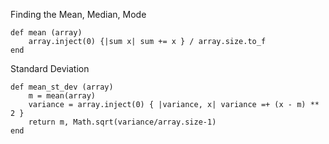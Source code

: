 Finding the Mean, Median, Mode

    def mean (array)
        array.inject(0) {|sum x| sum += x } / array.size.to_f
    end



Standard Deviation

    def mean_st_dev (array)
        m = mean(array)
        variance = array.inject(0) { |variance, x| variance =+ (x - m) ** 2 }
        return m, Math.sqrt(variance/array.size-1)
    end
    



    
